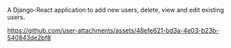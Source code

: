 A Django-React application to add new users, delete, view and edit existing users. 


https://github.com/user-attachments/assets/48efe621-bd3a-4e03-b23b-540843de2bf8

